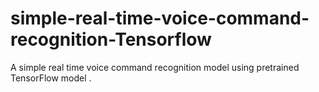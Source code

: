# simple-real-time-voice-command-recognition-Tensorflow
A simple real time voice command recognition model using pretrained TensorFlow model
.
